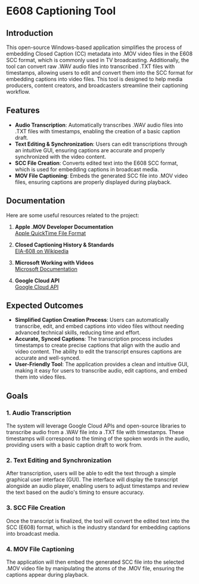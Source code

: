 # E608 Captioning Tool

## Introduction

This open-source Windows-based application simplifies the process of embedding Closed Caption (CC) metadata into .MOV video files in the E608 SCC format, which is commonly used in TV broadcasting. Additionally, the tool can convert raw .WAV audio files into transcribed .TXT files with timestamps, allowing users to edit and convert them into the SCC format for embedding captions into video files. This tool is designed to help media producers, content creators, and broadcasters streamline their captioning workflow.

## Features

- **Audio Transcription**: Automatically transcribes .WAV audio files into .TXT files with timestamps, enabling the creation of a basic caption draft.
- **Text Editing & Synchronization**: Users can edit transcriptions through an intuitive GUI, ensuring captions are accurate and properly synchronized with the video content.
- **SCC File Creation**: Converts edited text into the E608 SCC format, which is used for embedding captions in broadcast media.
- **MOV File Captioning**: Embeds the generated SCC file into .MOV video files, ensuring captions are properly displayed during playback.

## Documentation

Here are some useful resources related to the project:

1. **Apple .MOV Developer Documentation**  
   [Apple QuickTime File Format](https://developer.apple.com/documentation/quicktime-file-format/movie_atoms)

2. **Closed Captioning History & Standards**  
   [EIA-608 on Wikipedia](https://en.wikipedia.org/wiki/EIA-608)

3. **Microsoft Working with Videos**  
   [Microsoft Documentation](https://learn.microsoft.com/en-us/windows/win32/medfound/workingwithvideo)

4. **Google Cloud API**  
   [Google Cloud API](https://cloud.google.com/apis)

## Expected Outcomes

- **Simplified Caption Creation Process**: Users can automatically transcribe, edit, and embed captions into video files without needing advanced technical skills, reducing time and effort.
- **Accurate, Synced Captions**: The transcription process includes timestamps to create precise captions that align with the audio and video content. The ability to edit the transcript ensures captions are accurate and well-synced.
- **User-Friendly Tool**: The application provides a clean and intuitive GUI, making it easy for users to transcribe audio, edit captions, and embed them into video files.

## Goals

### 1. Audio Transcription

The system will leverage Google Cloud APIs and open-source libraries to transcribe audio from a .WAV file into a .TXT file with timestamps. These timestamps will correspond to the timing of the spoken words in the audio, providing users with a basic caption draft to work from.

### 2. Text Editing and Synchronization

After transcription, users will be able to edit the text through a simple graphical user interface (GUI). The interface will display the transcript alongside an audio player, enabling users to adjust timestamps and review the text based on the audio's timing to ensure accuracy.

### 3. SCC File Creation

Once the transcript is finalized, the tool will convert the edited text into the SCC (E608) format, which is the industry standard for embedding captions into broadcast media.

### 4. MOV File Captioning

The application will then embed the generated SCC file into the selected .MOV video file by manipulating the atoms of the .MOV file, ensuring the captions appear during playback.



